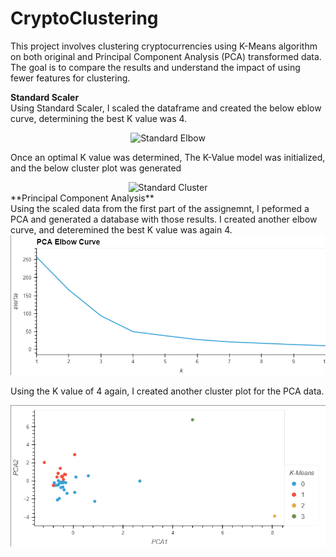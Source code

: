 # CryptoClustering

This project involves clustering cryptocurrencies using K-Means algorithm on both original and Principal Component Analysis (PCA) transformed data. The goal is to compare the results and understand the impact of using fewer features for clustering.

**Standard Scaler**<br>
Using Standard Scaler, I scaled the dataframe and created the below eblow curve, determining the best K value was 4. 

<div style="text-align:center">
    <img src="" alt="Standard Elbow">
</div>

Once an optimal K value was determined, The K-Value model was initialized, and the below cluster plot was generated

<div style="text-align:center">
    <img src="https://github.com/mgtaylor119/CryptoClustering/assets/132225207/0b993e13-609f-4ece-bce5-07ba7edcad3b" alt="Standard Cluster">
</div>
**Principal Component Analysis**<br>
Using the scaled data from the first part of the assignemnt, I peformed a PCA and generated a database with those results. I created another elbow curve, and deteremined the best K value was again 4. 

<div style="text-align:center">
    <img src="https://github.com/mgtaylor119/CryptoClustering/blob/main/Images/PCA%20elbow%20curve.png?raw=true" alt="PCA Elbow">
</div>

Using the K value of 4 again, I created another cluster plot for the PCA data. 

<div style="text-align:center">
    <img src="https://github.com/mgtaylor119/CryptoClustering/blob/main/Images/PCA%20Scatter.png?raw=true" alt="PCA Cluster">
</div>
